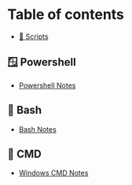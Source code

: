 # Table of contents

* [📜 Scripts](README.md)

## 🪟 Powershell

* [Powershell Notes](powershell/powershell-notes.md)

## 🐧 Bash

* [Bash Notes](bash/bash-notes.md)

## 🥠 CMD

* [Windows CMD Notes](cmd/windows-cmd-notes.md)
